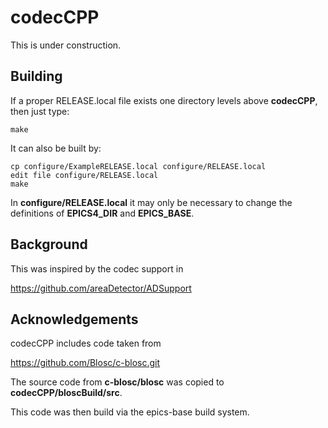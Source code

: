 # codecCPP

This is under construction.


## Building

If a proper RELEASE.local file exists one directory levels above **codecCPP**, then just type:

    make

It can also be built by:

    cp configure/ExampleRELEASE.local configure/RELEASE.local
    edit file configure/RELEASE.local
    make

In **configure/RELEASE.local** it may only be necessary to change the definitions
of **EPICS4_DIR** and **EPICS_BASE**.


## Background

This was inspired by the codec support in

https://github.com/areaDetector/ADSupport

## Acknowledgements

codecCPP includes code taken from

https://github.com/Blosc/c-blosc.git

The source code from **c-blosc/blosc** was copied to **codecCPP/bloscBuild/src**.

This code was then build via the epics-base build system.





